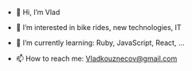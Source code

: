 - 👋 Hi, I’m Vlad
- 👀 I’m interested in bike rides, new technologies, IT
- 🌱 I’m currently learning: Ruby, JavaScript, React, ...

- 📫 How to reach me: Vladkouznecov@gmail.com

<!---
KuznetsovVlads/KuznetsovVlads is a ✨ special ✨ repository because its `README.md` (this file) appears on your GitHub profile.
You can click the Preview link to take a look at your changes.
--->
